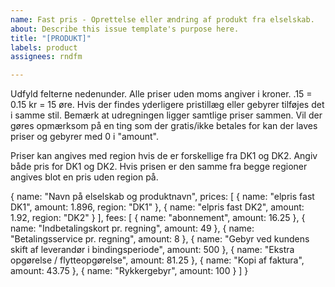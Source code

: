 ```yaml
---
name: Fast pris - Oprettelse eller ændring af produkt fra elselskab.
about: Describe this issue template's purpose here.
title: "[PRODUKT]"
labels: product
assignees: rndfm

---
```


Udfyld felterne nedenunder.
Alle priser uden moms angiver i kroner.    .15 = 0.15 kr = 15 øre.
Hvis der findes yderligere pristillæg eller gebyrer tilføjes det i samme stil.
Bemærk at udregningen ligger samtlige priser sammen. Vil der gøres opmærksom på en ting som der gratis/ikke betales for kan der laves priser og gebyrer med 0 i "amount".

Priser kan angives med region hvis de er forskellige fra DK1 og DK2.
Angiv både pris for DK1 og DK2.
Hvis prisen er den samme fra begge regioner angives blot en pris uden region på.

{
    name: "Navn på elselskab og produktnavn",
    prices: [
            {
                name: "elpris fast DK1",
                amount: 1.896,
                region: "DK1"
            },
            {
                name: "elpris fast DK2",
                amount: 1.92,
                region: "DK2"
            }
    ],
    fees: [
        {
            name: "abonnement",
            amount: 16.25
        },
        {
            name: "Indbetalingskort pr. regning",
            amount: 49
        },
        {
            name: "Betalingsservice pr. regning",
            amount: 8
        },
        {
            name: "Gebyr ved kundens skift af leverandør i bindingsperiode",
            amount: 500
        },
        {
            name: "Ekstra opgørelse / flytteopgørelse",
            amount: 81.25
        },
        {
            name: "Kopi af faktura",
            amount: 43.75
        },
        {
            name: "Rykkergebyr",
            amount: 100
        }
    ]
}

